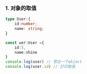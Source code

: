### 1. 对象的取值

```typescript
type User:{
    id:number;
    name: string;
}

const uer:User ={
    id:5,
    name:shine
}
console.log(user) // 答应一个object
console.log(user.id) // 打印取值
```


